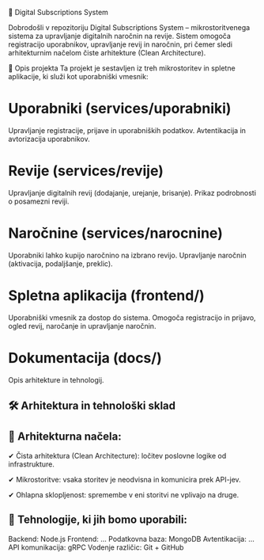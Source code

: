📌 Digital Subscriptions System

Dobrodošli v repozitoriju Digital Subscriptions System – mikrostoritvenega sistema za upravljanje digitalnih naročnin na revije. Sistem omogoča registracijo uporabnikov, upravljanje revij in naročnin, pri čemer sledi arhitekturnim načelom čiste arhitekture (Clean Architecture).

📖 Opis projekta
Ta projekt je sestavljen iz treh mikrostoritev in spletne aplikacije, ki služi kot uporabniški vmesnik:

# Uporabniki (services/uporabniki)
Upravljanje registracije, prijave in uporabniških podatkov.
Avtentikacija in avtorizacija uporabnikov.

# Revije (services/revije)
Upravljanje digitalnih revij (dodajanje, urejanje, brisanje).
Prikaz podrobnosti o posamezni reviji.

# Naročnine (services/narocnine)
Uporabniki lahko kupijo naročnino na izbrano revijo.
Upravljanje naročnin (aktivacija, podaljšanje, preklic).

# Spletna aplikacija (frontend/)
Uporabniški vmesnik za dostop do sistema.
Omogoča registracijo in prijavo, ogled revij, naročanje in upravljanje naročnin.

# Dokumentacija (docs/)
Opis arhitekture in tehnologij.

## 🛠️ Arhitektura in tehnološki sklad
## 🔸 Arhitekturna načela:
✔ Čista arhitektura (Clean Architecture): ločitev poslovne logike od infrastrukture.

✔ Mikrostoritve: vsaka storitev je neodvisna in komunicira prek API-jev.

✔ Ohlapna sklopljenost: spremembe v eni storitvi ne vplivajo na druge.

## 🔸 Tehnologije, ki jih bomo uporabili:

Backend: Node.js
Frontend: ...
Podatkovna baza: MongoDB
Avtentikacija: ...
API komunikacija: gRPC
Vodenje različic: Git + GitHub

